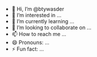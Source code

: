- 👋 Hi, I’m @btywasder
- 👀 I’m interested in ...
- 🌱 I’m currently learning ...
- 💞️ I’m looking to collaborate on ...
- 📫 How to reach me ...
- 😄 Pronouns: ...
- ⚡ Fun fact: ...

<!---
btywasder/btywasder is a ✨ special ✨ repository because its `README.md` (this file) appears on your GitHub profile.
You can click the Preview link to take a look at your changes.
--->
